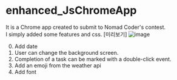 # enhanced_JsChromeApp   
It is a Chrome app created to submit to Nomad Coder's contest.   
I simply added some features and css.
[미리보기]
![image](https://user-images.githubusercontent.com/44563011/107892807-dffc4300-6f6a-11eb-936c-6e94a8b368d1.png)

0. Add date
1. User can change the background screen.   
2. Completion of a task can be marked with a double-click event.   
3. Add an emoji from the weather api   
4. Add font
